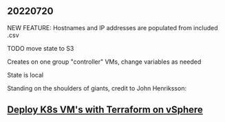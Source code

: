 
## 20220720

NEW FEATURE: Hostnames and IP addresses are populated from included .csv

TODO move state to S3

Creates on one group "controller" VMs, change variables as needed

State is local

Standing on the shoulders of giants, credit to John Henriksson:
## [Deploy K8s VM's with Terraform on vSphere](https://virtjo.com/2021/deploy-k8s-vms-with-terraform-on-vsphere/)